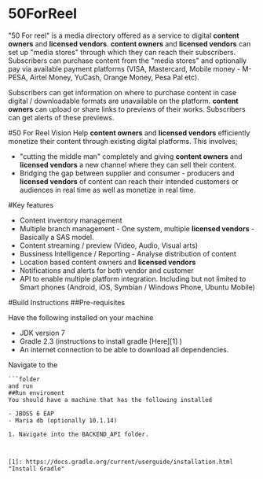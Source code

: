 # 50ForReel

"50 For reel" is a media directory offered as a service to digital **content owners** and **licensed vendors**.
**content owners** and **licensed vendors** can set up "media stores" through which they can reach their subscribers.
Subscribers can purchase content from the "media stores" and optionally pay via available payment platforms (VISA, Mastercard, Mobile money - M-PESA, Airtel Money, YuCash, Orange Money, Pesa Pal etc).

Subscribers can get information on where to purchase content in case digital / downloadable formats are unavailable on the platform.
**content owners** can upload or share links to previews of their works. Subscribers can get alerts of these previews.


#50 For Reel Vision
Help **content owners** and **licensed vendors** efficiently monetize their content through existing digital platforms. 
This involves; 
- "cutting the middle man" completely and giving **content owners** and **licensed vendors** a new channel where they can sell their content.
- Bridging the gap between supplier and consumer  - producers and **licensed vendors** of content can reach their intended customers or audiences in real time as well as monetize in real time.


#Key features
- Content inventory management
- Multiple branch management - One system, multiple **licensed vendors** - Basically a SAS model.
- Content streaming / preview (Video, Audio, Visual arts)
- Bussiness Intelligence / Reporting - Analyse distribution of content
- Location based content owners and **licensed vendors**
- Notifications and alerts for both vendor and customer
- API to enable multiple platform integration. Including but not limited to Smart phones (Android, iOS, Symbian / Windows Phone, Ubuntu Mobile)




#Build Instructions
##Pre-requisites

Have the following installed on your machine

- JDK version 7
- Gradle 2.3 (instructions to install gradle [Here][1] )
- An internet connection to be able to download all dependencies.

Navigate to the 
```shell BACKEND_API 
```folder
and run 
##Run enviroment
You should have a machine that has the following installed

- JBOSS 6 EAP
- Maria db (optionally 10.1.14)

1. Navigate into the BACKEND_API folder.



[1]: https://docs.gradle.org/current/userguide/installation.html "Install Gradle"
